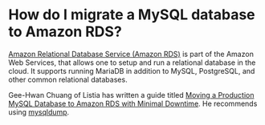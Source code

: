 
# How do I migrate a MySQL database to Amazon RDS?

[Amazon Relational Database Service (Amazon RDS)](https://aws.amazon.com/rds/) is part of the Amazon Web Services, that allows one to setup and run a relational database in the cloud. It supports running MariaDB in addition to MySQL, PostgreSQL, and other common relational databases.


Gee-Hwan Chuang of Listia has written a guide titled [Moving a Production MySQL Database to Amazon RDS with Minimal Downtime](https://geehwan.posterous.com/moving-a-production-mysql-database-to-amazon). He recommends using [mysqldump](../../../clients-and-utilities/legacy-clients-and-utilities/mysqldumpslow.md).

